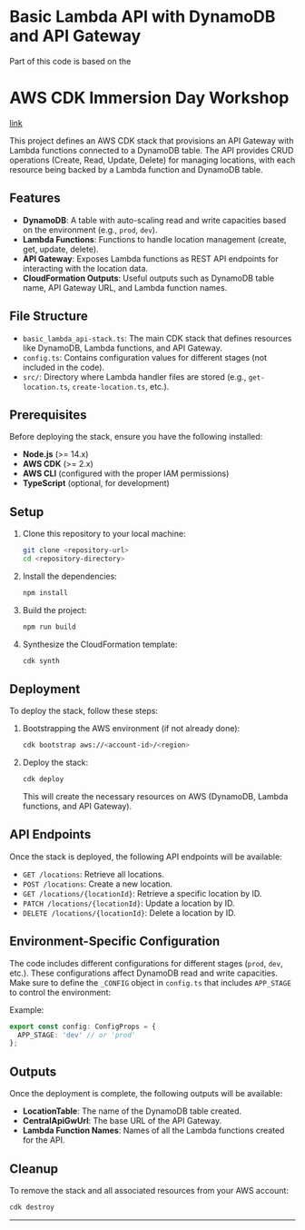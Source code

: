 # Basic Lambda API with DynamoDB and API Gateway


Part of this code is based on the 

# AWS CDK Immersion Day Workshop

[link](https://catalog.us-east-1.prod.workshops.aws/workshops/10141411-0192-4021-afa8-2436f3c66bd8/en-US)

This project defines an AWS CDK stack that provisions an API Gateway with Lambda functions connected to a DynamoDB table. The API provides CRUD operations (Create, Read, Update, Delete) for managing locations, with each resource being backed by a Lambda function and DynamoDB table.

## Features

- **DynamoDB**: A table with auto-scaling read and write capacities based on the environment (e.g., `prod`, `dev`).
- **Lambda Functions**: Functions to handle location management (create, get, update, delete).
- **API Gateway**: Exposes Lambda functions as REST API endpoints for interacting with the location data.
- **CloudFormation Outputs**: Useful outputs such as DynamoDB table name, API Gateway URL, and Lambda function names.

## File Structure

- `basic_lambda_api-stack.ts`: The main CDK stack that defines resources like DynamoDB, Lambda functions, and API Gateway.
- `config.ts`: Contains configuration values for different stages (not included in the code).
- `src/`: Directory where Lambda handler files are stored (e.g., `get-location.ts`, `create-location.ts`, etc.).

## Prerequisites

Before deploying the stack, ensure you have the following installed:

- **Node.js** (>= 14.x)
- **AWS CDK** (>= 2.x)
- **AWS CLI** (configured with the proper IAM permissions)
- **TypeScript** (optional, for development)

## Setup

1. Clone this repository to your local machine:
    ```bash
    git clone <repository-url>
    cd <repository-directory>
    ```

2. Install the dependencies:
    ```bash
    npm install
    ```

3. Build the project:
    ```bash
    npm run build
    ```

4. Synthesize the CloudFormation template:
    ```bash
    cdk synth
    ```

## Deployment

To deploy the stack, follow these steps:

1. Bootstrapping the AWS environment (if not already done):
    ```bash
    cdk bootstrap aws://<account-id>/<region>
    ```

2. Deploy the stack:
    ```bash
    cdk deploy
    ```

   This will create the necessary resources on AWS (DynamoDB, Lambda functions, and API Gateway).

## API Endpoints

Once the stack is deployed, the following API endpoints will be available:

- `GET /locations`: Retrieve all locations.
- `POST /locations`: Create a new location.
- `GET /locations/{locationId}`: Retrieve a specific location by ID.
- `PATCH /locations/{locationId}`: Update a location by ID.
- `DELETE /locations/{locationId}`: Delete a location by ID.

## Environment-Specific Configuration

The code includes different configurations for different stages (`prod`, `dev`, etc.). These configurations affect DynamoDB read and write capacities. Make sure to define the `_CONFIG` object in `config.ts` that includes `APP_STAGE` to control the environment:

Example:
```ts
export const config: ConfigProps = {
  APP_STAGE: 'dev' // or 'prod'
};
```

## Outputs

Once the deployment is complete, the following outputs will be available:

- **LocationTable**: The name of the DynamoDB table created.
- **CentralApiGwUrl**: The base URL of the API Gateway.
- **Lambda Function Names**: Names of all the Lambda functions created for the API.

## Cleanup

To remove the stack and all associated resources from your AWS account:

```bash
cdk destroy
```

---